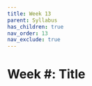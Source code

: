 ```yaml
---
title: Week 13
parent: Syllabus
has_children: true
nav_order: 13
nav_exclude: true
---
```


# Week #: Title
